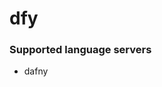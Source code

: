 <!--- THIS DOCUMENT IS AUTOMATICALLY GENERATED, DON'T EDIT IT -->
# dfy

### Supported language servers

- dafny
